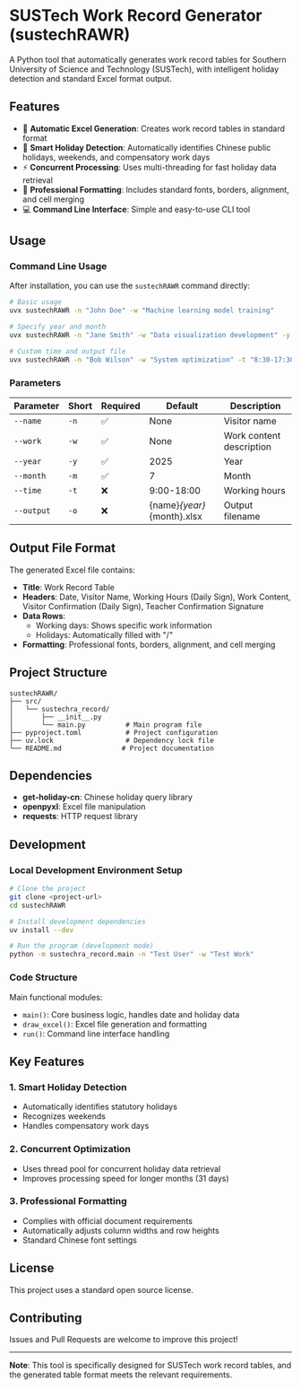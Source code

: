 # SUSTech Work Record Generator (sustechRAWR)

A Python tool that automatically generates work record tables for Southern University of Science and Technology (SUSTech), with intelligent holiday detection and standard Excel format output.

## Features

- 🎯 **Automatic Excel Generation**: Creates work record tables in standard format
- 📅 **Smart Holiday Detection**: Automatically identifies Chinese public holidays, weekends, and compensatory work days
- ⚡ **Concurrent Processing**: Uses multi-threading for fast holiday data retrieval
- 🎨 **Professional Formatting**: Includes standard fonts, borders, alignment, and cell merging
- 💻 **Command Line Interface**: Simple and easy-to-use CLI tool

## Usage

### Command Line Usage

After installation, you can use the `sustechRAWR` command directly:

```bash
# Basic usage
uvx sustechRAWR -n "John Doe" -w "Machine learning model training"

# Specify year and month
uvx sustechRAWR -n "Jane Smith" -w "Data visualization development" -y 2024 -m 12

# Custom time and output file
uvx sustechRAWR -n "Bob Wilson" -w "System optimization" -t "8:30-17:30" -o "work_record_2024_12.xlsx"
```

### Parameters

| Parameter | Short | Required | Default | Description |
|-----------|-------|----------|---------|-------------|
| `--name` | `-n` | ✅ | None | Visitor name |
| `--work` | `-w` | ✅ | None | Work content description |
| `--year` | `-y` | ✅ | 2025 | Year |
| `--month` | `-m` | ✅ | 7 | Month |
| `--time` | `-t` | ❌ | 9:00-18:00 | Working hours |
| `--output` | `-o` | ❌ | {name}_{year}_{month}.xlsx | Output filename |

## Output File Format

The generated Excel file contains:

- **Title**: Work Record Table
- **Headers**: Date, Visitor Name, Working Hours (Daily Sign), Work Content, Visitor Confirmation (Daily Sign), Teacher Confirmation Signature
- **Data Rows**:
  - Working days: Shows specific work information
  - Holidays: Automatically filled with "/"
- **Formatting**: Professional fonts, borders, alignment, and cell merging

## Project Structure

```
sustechRAWR/
├── src/
│   └── sustechra_record/
│       ├── __init__.py
│       └── main.py          # Main program file
├── pyproject.toml           # Project configuration
├── uv.lock                  # Dependency lock file
└── README.md               # Project documentation
```

## Dependencies

- **get-holiday-cn**: Chinese holiday query library
- **openpyxl**: Excel file manipulation
- **requests**: HTTP request library

## Development

### Local Development Environment Setup

```bash
# Clone the project
git clone <project-url>
cd sustechRAWR

# Install development dependencies
uv install --dev

# Run the program (development mode)
python -m sustechra_record.main -n "Test User" -w "Test Work"
```

### Code Structure

Main functional modules:

- `main()`: Core business logic, handles date and holiday data
- `draw_excel()`: Excel file generation and formatting
- `run()`: Command line interface handling

## Key Features

### 1. Smart Holiday Detection
- Automatically identifies statutory holidays
- Recognizes weekends
- Handles compensatory work days

### 2. Concurrent Optimization
- Uses thread pool for concurrent holiday data retrieval
- Improves processing speed for longer months (31 days)

### 3. Professional Formatting
- Complies with official document requirements
- Automatically adjusts column widths and row heights
- Standard Chinese font settings

## License

This project uses a standard open source license.

## Contributing

Issues and Pull Requests are welcome to improve this project!

---

**Note**: This tool is specifically designed for SUSTech work record tables, and the generated table format meets the relevant requirements.